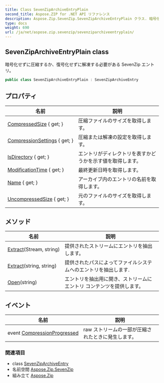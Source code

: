 ```yaml
---
title: Class SevenZipArchiveEntryPlain
second_title: Aspose.ZIP for .NET API リファレンス
description: Aspose.Zip.SevenZip.SevenZipArchiveEntryPlain クラス. 暗号化せずに圧縮するか復号化せずに解凍する必要がある SevenZip エントリ
type: docs
weight: 690
url: /ja/net/aspose.zip.sevenzip/sevenziparchiveentryplain/
---
```

## SevenZipArchiveEntryPlain class

暗号化せずに圧縮するか、復号化せずに解凍する必要がある SevenZip エントリ。

```csharp
public class SevenZipArchiveEntryPlain : SevenZipArchiveEntry
```

## プロパティ

| 名前 | 説明 |
| --- | --- |
| [CompressedSize](../../aspose.zip.sevenzip/sevenziparchiveentry/compressedsize/) { get; } | 圧縮ファイルのサイズを取得します。 |
| [CompressionSettings](../../aspose.zip.sevenzip/sevenziparchiveentry/compressionsettings/) { get; } | 圧縮または解凍の設定を取得します。 |
| [IsDirectory](../../aspose.zip.sevenzip/sevenziparchiveentry/isdirectory/) { get; } | エントリがディレクトリを表すかどうかを示す値を取得します。 |
| [ModificationTime](../../aspose.zip.sevenzip/sevenziparchiveentry/modificationtime/) { get; } | 最終更新日時を取得します。 |
| [Name](../../aspose.zip.sevenzip/sevenziparchiveentry/name/) { get; } | アーカイブ内のエントリの名前を取得します。 |
| [UncompressedSize](../../aspose.zip.sevenzip/sevenziparchiveentry/uncompressedsize/) { get; } | 元のファイルのサイズを取得します。 |

## メソッド

| 名前 | 説明 |
| --- | --- |
| [Extract](../../aspose.zip.sevenzip/sevenziparchiveentry/extract/)(Stream, string) | 提供されたストリームにエントリを抽出します。 |
| [Extract](../../aspose.zip.sevenzip/sevenziparchiveentry/extract/)(string, string) | 提供されたパスによってファイルシステムへのエントリを抽出します. |
| [Open](../../aspose.zip.sevenzip/sevenziparchiveentry/open/)(string) | エントリを抽出用に開き、ストリームにエントリ コンテンツを提供します。 |

## イベント

| 名前 | 説明 |
| --- | --- |
| event [CompressionProgressed](../../aspose.zip.sevenzip/sevenziparchiveentry/compressionprogressed/) | raw ストリームの一部が圧縮されたときに発生します。 |

### 関連項目

* class [SevenZipArchiveEntry](../sevenziparchiveentry/)
* 名前空間 [Aspose.Zip.SevenZip](../../aspose.zip.sevenzip/)
* 組み立て [Aspose.Zip](../../)



